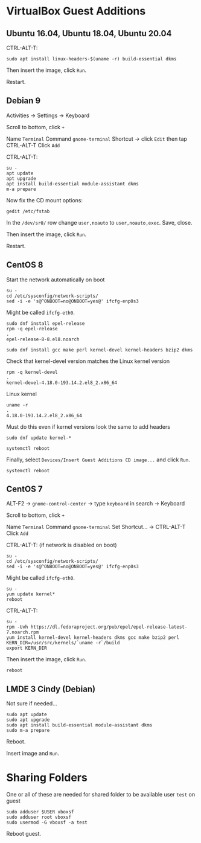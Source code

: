 # VirtualBox Guest Additions

## Ubuntu 16.04, Ubuntu 18.04, Ubuntu 20.04

CTRL-ALT-T:

```
sudo apt install linux-headers-$(uname -r) build-essential dkms
```

Then insert the image, click `Run`.

Restart.

## Debian 9

Activities -> Settings -> Keyboard

Scroll to bottom, click `+`

Name `Terminal`
Command `gnome-terminal`
Shortcut -> click `Edit` then tap CTRL-ALT-T
Click `Add`

CTRL-ALT-T:

```
su -
apt update
apt upgrade
apt install build-essential module-assistant dkms
m-a prepare
```

Now fix the CD mount options:

```
gedit /etc/fstab
```

In the `/dev/sr0/` row change `user,noauto` to `user,noauto,exec`. Save, close.

Then insert the image, click `Run`.

Restart.

## CentOS 8

Start the network automatically on boot
```
su -
cd /etc/sysconfig/network-scripts/
sed -i -e 's@^ONBOOT=no@ONBOOT=yes@' ifcfg-enp0s3
```

Might be called `ifcfg-eth0`.

```
sudo dnf install epel-release
rpm -q epel-release
.
epel-release-8-8.el8.noarch
```

```
sudo dnf install gcc make perl kernel-devel kernel-headers bzip2 dkms
```

Check that kernel-devel version matches the Linux kernel version
```
rpm -q kernel-devel
.
kernel-devel-4.18.0-193.14.2.el8_2.x86_64
```

Linux kernel
```
uname -r
.
4.18.0-193.14.2.el8_2.x86_64
```

Must do this even if kernel versions look the same to add headers
```
sudo dnf update kernel-*
```

```
systemctl reboot
```

Finally, select `Devices/Insert Guest Additions CD image...` and click `Run`.

```
systemctl reboot
```

## CentOS 7

ALT-F2 -> `gnome-control-center` -> type `keyboard` in search -> Keyboard

Scroll to bottom, click `+`

Name `Terminal`
Command `gnome-terminal`
Set Shortcut... -> CTRL-ALT-T
Click `Add`

CTRL-ALT-T: (if network is disabled on boot)

```
su -
cd /etc/sysconfig/network-scripts/
sed -i -e 's@^ONBOOT=no@ONBOOT=yes@' ifcfg-enp0s3
```

Might be called `ifcfg-eth0`.

```
su -
yum update kernel*
reboot
```

CTRL-ALT-T:

```
su -
rpm -Uvh https://dl.fedoraproject.org/pub/epel/epel-release-latest-7.noarch.rpm
yum install kernel-devel kernel-headers dkms gcc make bzip2 perl
KERN_DIR=/usr/src/kernels/`uname -r`/build
export KERN_DIR
```

Then insert the image, click `Run`.

```
reboot
```

## LMDE 3 Cindy (Debian)

Not sure if needed...

```
sudo apt update
sudo apt upgrade
sudo apt install build-essential module-assistant dkms
sudo m-a prepare
```

Reboot.

Insert image and `Run`.

# Sharing Folders

One or all of these are needed for shared folder to be available user `test` on guest

```
sudo adduser $USER vboxsf
sudo adduser root vboxsf
sudo usermod -G vboxsf -a test
```

Reboot guest.
